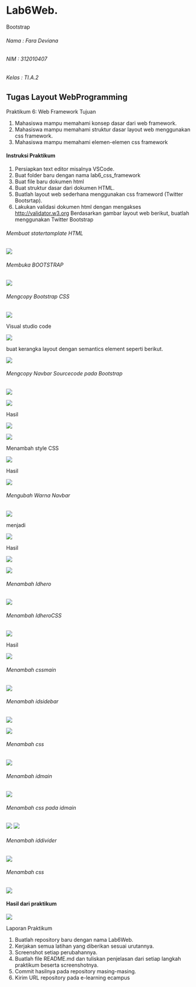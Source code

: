 # Lab6Web.
Bootstrap

###### Nama : Fara Deviana
###### NIM : 312010407
###### Kelas : TI.A.2

## Tugas Layout WebProgramming

Praktikum 6: Web Framework
Tujuan
1. Mahasiswa mampu memahami konsep dasar dari web framework.
2. Mahasiswa mampu memahami struktur dasar layout web menggunakan css framework.
3. Mahasiswa mampu memahami elemen-elemen css framework

#### Instruksi Praktikum

1. Persiapkan text editor misalnya VSCode.
2. Buat folder baru dengan nama lab6_css_framework
3. Buat file baru dokumen html
4. Buat struktur dasar dari dokumen HTML.
5. Buatlah layout web sederhana menggunakan css frameword (Twitter Bootsrtap).
6. Lakukan validasi dokumen html dengan mengakses http://validator.w3.org
Berdasarkan gambar layout web berikut, buatlah menggunakan Twitter Bootstrap

###### Membuat statertamplate HTML

![](images/1%20statertemplate.jpg)

 ###### Membuka BOOTSTRAP
 
![](images/exceptleft2.jpg)

###### Mengcopy Bootstrap CSS

![](images/2%20statertemplate.jpg)

Visual studio code

![](images/3%20addcssbs.jpg)

buat kerangka layout dengan semantics element seperti berikut.

![](images/4%20addlayout.jpg)

###### Mengcopy Navbar Sourcecode pada Bootstrap

![](images/5%20copynavbar.jpg)

![](images/6%20navbarvsc.jpg)

Hasil

![](images/7%20hasilnavbar.jpg)

![](images/8%20editnavbar.jpg)

Menambah style CSS

![](images/9%20addlayout.jpg)

Hasil

![](images/9%20addlayoutbrowser.jpg)

###### Mengubah Warna Navbar

![](images/10%20changecolor.jpg)


menjadi


![](images/11%20changecolor.jpg)


Hasil


![](images/exceptleft.jpg)

![](images/12%20changecolorbr.jpg)

###### Menambah Idhero

![](images/13%20idhero.jpg)

###### Menambah IdheroCSS

![](images/13%20idherocss.jpg)

Hasil

![](images/14%20idheroresult.jpg)

###### Menambah cssmain

![](images/15%20cssmain.jpg)

###### Menambah idsidebar

![](images/16%20addwidget.jpg)


![](images/17%20addwidget.jpg)

###### Menambah css

![](images/18%csswidget.jpg)

###### Menambah idmain

![](images/19%20mainhtml.jpg)


###### Menambah css pada idmain

![](images/20%20maincss1.jpg)
![](images/21%20maincss2.jpg)

###### Menambah iddivider

![](images/22%20divider.jpg)

###### Menambah css


![](images/23%20cssdivider.jpg)

#### Hasil dari praktikum

![](images/24%20end.jpg)

Laporan Praktikum
1. Buatlah repository baru dengan nama Lab6Web.
2. Kerjakan semua latihan yang diberikan sesuai urutannya.
3. Screenshot setiap perubahannya.
4. Buatlah file README.md dan tuliskan penjelasan dari setiap langkah praktikum beserta 
screenshotnya.
5. Commit hasilnya pada repository masing-masing.
6. Kirim URL repository pada e-learning ecampus


